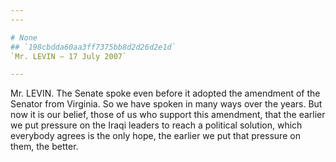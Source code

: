 ```yaml
---
---

# None
## `198cbdda60aa3ff7375bb8d2d26d2e1d`
`Mr. LEVIN — 17 July 2007`

---
```



Mr. LEVIN. The Senate spoke even before it adopted the amendment of 
the Senator from Virginia. So we have spoken in many ways over the 
years. But now it is our belief, those of us who support this 
amendment, that the earlier we put pressure on the Iraqi leaders to 
reach a political solution, which everybody agrees is the only hope, 
the earlier we put that pressure on them, the better.